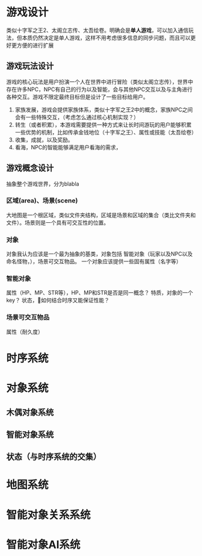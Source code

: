 # 游戏设计
类似十字军之王2、太阁立志传、太吾绘卷。明确会是**单人游戏**，可以加入通信玩法，但本质仍然决定是单人游戏，这样不用考虑很多信息的同步问题，而且可以更好更方便的进行扩展

## 游戏玩法设计
游戏的核心玩法是用户扮演一个人在世界中进行冒险（类似太阁立志传），世界中存在许多NPC，NPC有自己的行为以及智能，会与其他NPC交互以及与主角进行各种交互。游戏不限定最终目标但是设计了一些目标给用户。
1. 家族发展，游戏会提供家族体系，类似十字军之王2中的概念，家族NPC之间会有一些特殊交互，（考虑怎么通过核心机制实现？）
2. 转生（或者积累），本游戏需要提供一种方式来让长时间游玩的用户能够积累一些优势的机制，比如传承金钱地位（十字军之王）、属性或技能（太吾绘卷）
3. 收集，成就，以及奖励。
4. 看海，NPC的智能能够满足用户看海的需求，

## 游戏概念设计
抽象整个游戏世界，分为blabla

### 区域(area)、场景(scene)
大地图是一个根区域，类似文件夹结构，区域是场景和区域的集合（类比文件夹和文件）。场景则是一个具有可交互性的位置。

### 对象
对象我认为应该是一个最为抽象的基类，对象包括 智能对象（玩家以及NPC以及命名怪物，），场景可交互物品。
一个对象应该提供一些固有属性（名字等）

### 智能对象
属性（HP、MP、STR等），HP、MP和STR是否是同一概念？
特质，对象的一个key？
状态，如何结合时序又能保证性能？

### 场景可交互物品
属性（耐久度）




# 时序系统

# 对象系统

## 木偶对象系统

## 智能对象系统

## 状态（与时序系统的交集）

# 地图系统


# 智能对象关系系统

# 智能对象AI系统






